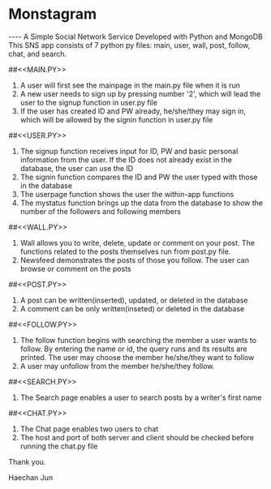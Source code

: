 # Monstagram
--<MONSTAGRAM>--
A Simple Social Network Service Developed with Python and MongoDB
This SNS app consists of 7 python py files: main, user, wall, post, follow, chat, and search. 


##<<MAIN.PY>>
1) A user will first see the mainpage in the main.py file when it is run
2) A new user needs to sign up by pressing number '2', which will lead the user to the signup function in user.py file
3) If the user has created ID and PW already, he/she/they may sign in, which will be allowed by the signin function in user.py file


##<<USER.PY>>
1) The signup function receives input for ID, PW and basic personal information from the user. If the ID does not already exist in the database, the user can use the ID
2) The signin function compares the ID and PW the user typed with those in the database
3) The userpage function shows the user the within-app functions
3) The mystatus function brings up the data from the database to show the number of the followers and following members


##<<WALL.PY>>
1) Wall allows you to write, delete, update or comment on your post. The functions related to the posts themselves run from post.py file.
2) Newsfeed demonstrates the posts of those you follow. The user can browse or comment on the posts


##<<POST.PY>>
1) A post can be written(inserted), updated, or deleted in the database
2) A comment can be only written(inseted) or deleted in the database


##<<FOLLOW.PY>>
1) The follow function begins with searching the member a user wants to follow. By entering the name or id, the query runs and its results are printed. The user may choose the member he/she/they want to follow
2) A user may unfollow from the member he/she/they follow.

##<<SEARCH.PY>>
1) The Search page enables a user to search posts by a writer's first name


##<<CHAT.PY>>
1) The Chat page enables two users to chat
2) The host and port of both server and client should be checked before running the chat.py file



Thank you.

Haechan Jun

